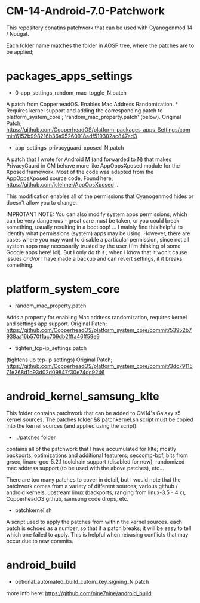 # CM-14-Android-7.0-Patchwork

This repository conatins patchwork that can be used with Cyanogenmod 14 / Nougat. 

Each folder name matches the folder in AOSP tree, where the patches are to be applied;

# packages_apps_settings  

* 0-app_settings_random_mac-toggle_N.patch 

A patch from CopperheadOS. Enables Mac Address Randomization. * Requires kernel support and adding the corresponding patch to
platform_system_core ; 'random_mac_property.patch' (below). Original Patch; 
https://github.com/CopperheadOS/platform_packages_apps_Settings/commit/6152b998216b36a95260918adf519302ac847ed3 

* app_settings_privacyguard_xposed_N.patch 

A patch that I wrote for Android M (and forwarded to N) that makes PrivacyGaurd in CM behave more like AppOppsXposed module 
for the Xposed framework. Most of the code was adapted from the AppOppsXposed source code, Found here; https://github.com/jclehner/AppOpsXposed ... 

This modification enables all of the permissions that Cyanogenmod hides or doesn't allow you to change. 

IMPROTANT NOTE: You can also modify system apps permissions, which can be very dangerous - great care must be taken, or you 
could break something, usually resulting in a bootloop! ... I mainly find this helpful to identify what permissions (system) 
apps may be using. However, there are cases where you may want to disable a particular permission, since not all system apps 
may necessarily trusted by the user (I'm thinking of some Google apps here! lol). But I only do this ; when I know that 
it won't cause issues *and/or* I have made a backup and can revert settings, it it breaks something. 

# platform_system_core 

* random_mac_property.patch 

Adds a property for enabling Mac address randomization, requires kernel and settings app support. Original Patch;
https://github.com/CopperheadOS/platform_system_core/commit/53952b7938aa16b570f1ac709db2fffa46ff59e9

* tighten_tcp-ip_settings.patch 

(tightens up tcp-ip settings) Original Patch;
https://github.com/CopperheadOS/platform_system_core/commit/3dc7911571e268d1b93d02d09847f30e74dc9246

# android_kernel_samsung_klte
 
This folder contains patchwork that can be added to CM14's Galaxy s5 kernel sources. The patches folder && patchkernel.sh 
script must be copied into the kernel sources (and applied using the script). 

* ../patches folder 

contains all of the patchwork that I have accumulated for klte; mostly backports, optimizations and additional featurers;
seccomp-bpf, bits from grsec, linaro-gcc-5.2.1 toolchain support (disabled for now), randomized mac address support (to be used 
with the above patches), etc... 

There are too many patches to cover in detail, but I would note that the patchwork comes from a variety of different sources;
various github / android kernels, upstream linux (backports, ranging from linux-3.5 - 4.x), CopperheadOS github, samsung code 
drops, etc.

* patchkernel.sh

A script used to apply the patches from within the kernel sources. each patch is echoed as a number, so that if a patch breaks; 
it will be easy to tell which one failed to apply. This is helpful when rebasing conflicts that may occur due to new commits.

# android_build  

* optional_automated_build_cutom_key_signing_N.patch

more info here: https://github.com/nine7nine/android_build
